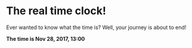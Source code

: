 # The real time clock!

Ever wanted to know what the time is? Well, your journey is about to end!

**The time is Nov 28, 2017, 13:00**